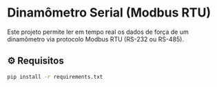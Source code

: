 # Dinamômetro Serial (Modbus RTU)

Este projeto permite ler em tempo real os dados de força de um dinamômetro via protocolo Modbus RTU (RS-232 ou RS-485).

## ⚙️ Requisitos

```bash
pip install -r requirements.txt

